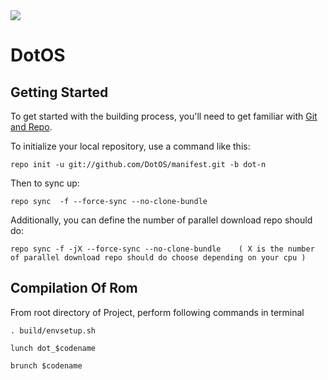 <img src="https://raw.githubusercontent.com/DotOS/manifest/dot-n/DotOS.jpg">

DotOS
===========

Getting Started
---------------

To get started with the building process, you'll need to get familiar with [Git and Repo](http://source.android.com/source/using-repo.html).

To initialize your local repository, use a command like this:

    repo init -u git://github.com/DotOS/manifest.git -b dot-n

Then to sync up:

    repo sync  -f --force-sync --no-clone-bundle

Additionally, you can define the number of parallel download repo should do:

    repo sync -f -jX --force-sync --no-clone-bundle    ( X is the number of parallel download repo should do choose depending on your cpu )

 Compilation Of Rom
 ----------------------------------

From root directory of Project, perform following commands in terminal

	. build/envsetup.sh
   
    lunch dot_$codename
   
	brunch $codename



